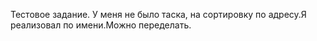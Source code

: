 Тестовое задание.
У меня не было таска, на сортировку по адресу.Я реализовал по имени.Можно переделать.
